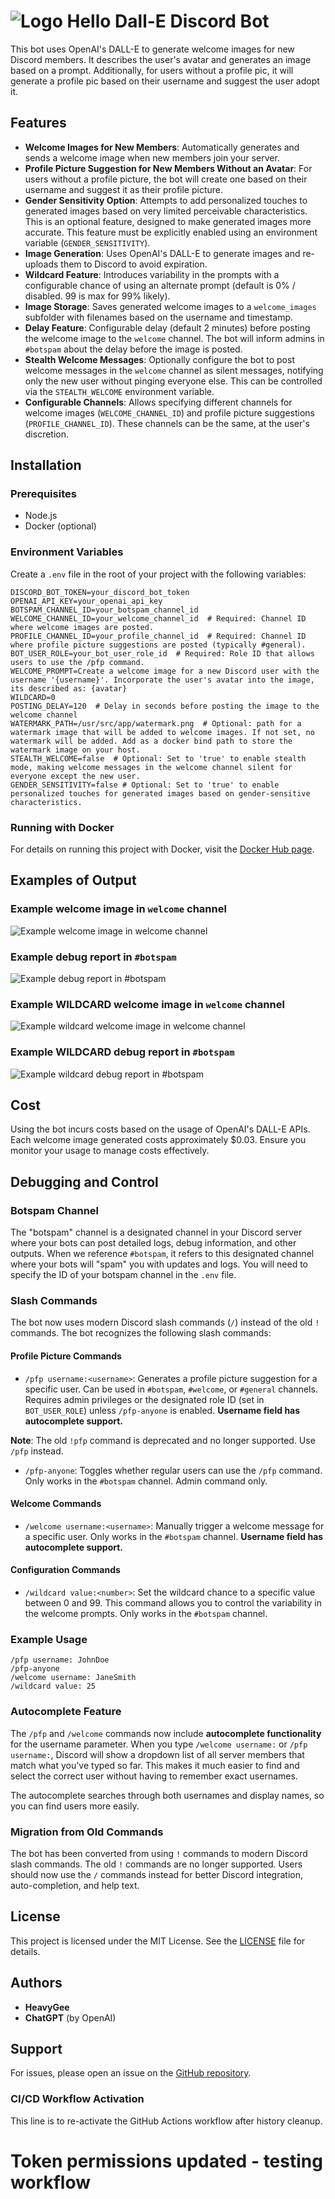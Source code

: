 # ![Logo](https://github.com/heavygee/hello-dalle-discordbot/blob/main/readme_images/logo.png) Hello Dall-E Discord Bot

This bot uses OpenAI's DALL-E to generate welcome images for new Discord members. It describes the user's avatar and generates an image based on a prompt. Additionally, for users without a profile pic, it will generate a profile pic based on their username and suggest the user adopt it.

## Features
- **Welcome Images for New Members**: Automatically generates and sends a welcome image when new members join your server.
- **Profile Picture Suggestion for New Members Without an Avatar**: For users without a profile picture, the bot will create one based on their username and suggest it as their profile picture.
- **Gender Sensitivity Option**: Attempts to add personalized touches to generated images based on very limited perceivable characteristics. This is an optional feature, designed to make generated images more accurate. This feature must be explicitly enabled using an environment variable (`GENDER_SENSITIVITY`).
- **Image Generation**: Uses OpenAI's DALL-E to generate images and re-uploads them to Discord to avoid expiration.
- **Wildcard Feature**: Introduces variability in the prompts with a configurable chance of using an alternate prompt (default is 0% / disabled. 99 is max for 99% likely).
- **Image Storage**: Saves generated welcome images to a `welcome_images` subfolder with filenames based on the username and timestamp.
- **Delay Feature**: Configurable delay (default 2 minutes) before posting the welcome image to the `welcome` channel. The bot will inform admins in `#botspam` about the delay before the image is posted.
- **Stealth Welcome Messages**: Optionally configure the bot to post welcome messages in the `welcome` channel as silent messages, notifying only the new user without pinging everyone else. This can be controlled via the `STEALTH_WELCOME` environment variable.
- **Configurable Channels**: Allows specifying different channels for welcome images (`WELCOME_CHANNEL_ID`) and profile picture suggestions (`PROFILE_CHANNEL_ID`). These channels can be the same, at the user's discretion.

## Installation

### Prerequisites
- Node.js
- Docker (optional)

### Environment Variables
Create a `.env` file in the root of your project with the following variables:

```plaintext
DISCORD_BOT_TOKEN=your_discord_bot_token
OPENAI_API_KEY=your_openai_api_key
BOTSPAM_CHANNEL_ID=your_botspam_channel_id
WELCOME_CHANNEL_ID=your_welcome_channel_id  # Required: Channel ID where welcome images are posted.
PROFILE_CHANNEL_ID=your_profile_channel_id  # Required: Channel ID where profile picture suggestions are posted (typically #general).
BOT_USER_ROLE=your_bot_user_role_id  # Required: Role ID that allows users to use the /pfp command.
WELCOME_PROMPT=Create a welcome image for a new Discord user with the username '{username}'. Incorporate the user's avatar into the image, its described as: {avatar}
WILDCARD=0
POSTING_DELAY=120  # Delay in seconds before posting the image to the welcome channel
WATERMARK_PATH=/usr/src/app/watermark.png  # Optional: path for a watermark image that will be added to welcome images. If not set, no watermark will be added. Add as a docker bind path to store the watermark image on your host.
STEALTH_WELCOME=false  # Optional: Set to 'true' to enable stealth mode, making welcome messages in the welcome channel silent for everyone except the new user.
GENDER_SENSITIVITY=false # Optional: Set to 'true' to enable personalized touches for generated images based on gender-sensitive characteristics.
```

### Running with Docker

For details on running this project with Docker, visit the [Docker Hub page](https://hub.docker.com/r/heavygee/hello-dalle-discordbot).

## Examples of Output

### Example welcome image in `welcome` channel
![Example welcome image in `welcome` channel](https://github.com/heavygee/hello-dalle-discordbot/blob/main/readme_images/new-users-output.png)

### Example debug report in `#botspam`
![Example debug report in `#botspam`](https://github.com/heavygee/hello-dalle-discordbot/blob/main/readme_images/botspam-output.png)

### Example WILDCARD welcome image in `welcome` channel
![Example wildcard welcome image in `welcome` channel](https://github.com/heavygee/hello-dalle-discordbot/blob/main/readme_images/wildcard-output.png)

### Example WILDCARD debug report in `#botspam`
![Example wildcard debug report in `#botspam`](https://github.com/heavygee/hello-dalle-discordbot/blob/main/readme_images/wildcard-botspam-output.png)

## Cost

Using the bot incurs costs based on the usage of OpenAI's DALL-E APIs. Each welcome image generated costs approximately $0.03. Ensure you monitor your usage to manage costs effectively.

## Debugging and Control

### Botspam Channel

The "botspam" channel is a designated channel in your Discord server where your bots can post detailed logs, debug information, and other outputs. When we reference `#botspam`, it refers to this designated channel where your bots will "spam" you with updates and logs. You will need to specify the ID of your botspam channel in the `.env` file.

### Slash Commands

The bot now uses modern Discord slash commands (`/`) instead of the old `!` commands. The bot recognizes the following slash commands:

#### Profile Picture Commands

- `/pfp username:<username>`: Generates a profile picture suggestion for a specific user. Can be used in `#botspam`, `#welcome`, or `#general` channels. Requires admin privileges or the designated role ID (set in `BOT_USER_ROLE`) unless `/pfp-anyone` is enabled. **Username field has autocomplete support.**

**Note**: The old `!pfp` command is deprecated and no longer supported. Use `/pfp` instead.

- `/pfp-anyone`: Toggles whether regular users can use the `/pfp` command. Only works in the `#botspam` channel. Admin command only.

#### Welcome Commands

- `/welcome username:<username>`: Manually trigger a welcome message for a specific user. Only works in the `#botspam` channel. **Username field has autocomplete support.**

#### Configuration Commands

- `/wildcard value:<number>`: Set the wildcard chance to a specific value between 0 and 99. This command allows you to control the variability in the welcome prompts. Only works in the `#botspam` channel.

### Example Usage

```plaintext
/pfp username: JohnDoe
/pfp-anyone
/welcome username: JaneSmith
/wildcard value: 25
```

### Autocomplete Feature

The `/pfp` and `/welcome` commands now include **autocomplete functionality** for the username parameter. When you type `/welcome username:` or `/pfp username:`, Discord will show a dropdown list of all server members that match what you've typed so far. This makes it much easier to find and select the correct user without having to remember exact usernames.

The autocomplete searches through both usernames and display names, so you can find users more easily.

### Migration from Old Commands

The bot has been converted from using `!` commands to modern Discord slash commands. The old `!` commands are no longer supported. Users should now use the `/` commands instead for better Discord integration, auto-completion, and help text.

## License

This project is licensed under the MIT License. See the [LICENSE](https://github.com/heavygee/hello-dalle-discordbot/blob/main/LICENSE) file for details.

## Authors

- **HeavyGee**
- **ChatGPT** (by OpenAI)

## Support

For issues, please open an issue on the [GitHub repository](https://github.com/heavygee/hello-dalle-discordbot).

### CI/CD Workflow Activation
This line is to re-activate the GitHub Actions workflow after history cleanup.
# Token permissions updated - testing workflow
